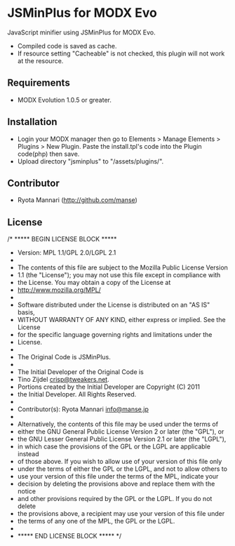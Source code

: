 # JSMinPlus for MODX Evo

JavaScript minifier using JSMinPlus for MODX Evo.
 * Compiled code is saved as cache.
 * If resource setting "Cacheable" is not checked, this plugin will not work at the resource.

## Requirements

 * MODX Evolution 1.0.5 or greater.

## Installation

 * Login your MODX manager then go to Elements > Manage Elements > Plugins > New Plugin. Paste the install.tpl's code into the Plugin code(php) then save.
 * Upload directory "jsminplus" to "/assets/plugins/".

## Contributor

 * Ryota Mannari (http://github.com/manse)

## License 

/* ***** BEGIN LICENSE BLOCK *****
 * Version: MPL 1.1/GPL 2.0/LGPL 2.1
 *
 * The contents of this file are subject to the Mozilla Public License Version
 * 1.1 (the "License"); you may not use this file except in compliance with
 * the License. You may obtain a copy of the License at
 * http://www.mozilla.org/MPL/
 *
 * Software distributed under the License is distributed on an "AS IS" basis,
 * WITHOUT WARRANTY OF ANY KIND, either express or implied. See the License
 * for the specific language governing rights and limitations under the
 * License.
 *
 * The Original Code is JSMinPlus.
 *
 * The Initial Developer of the Original Code is
 * Tino Zijdel <crisp@tweakers.net>.
 * Portions created by the Initial Developer are Copyright (C) 2011
 * the Initial Developer. All Rights Reserved.
 *
 * Contributor(s): Ryota Mannari <info@manse.jp>
 *
 * Alternatively, the contents of this file may be used under the terms of
 * either the GNU General Public License Version 2 or later (the "GPL"), or
 * the GNU Lesser General Public License Version 2.1 or later (the "LGPL"),
 * in which case the provisions of the GPL or the LGPL are applicable instead
 * of those above. If you wish to allow use of your version of this file only
 * under the terms of either the GPL or the LGPL, and not to allow others to
 * use your version of this file under the terms of the MPL, indicate your
 * decision by deleting the provisions above and replace them with the notice
 * and other provisions required by the GPL or the LGPL. If you do not delete
 * the provisions above, a recipient may use your version of this file under
 * the terms of any one of the MPL, the GPL or the LGPL.
 *
 * ***** END LICENSE BLOCK ***** */
